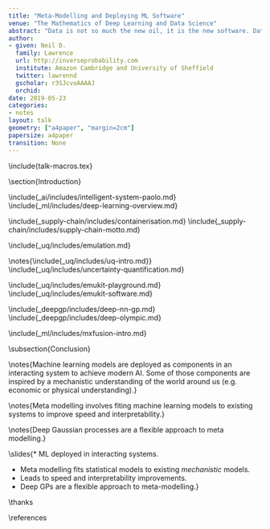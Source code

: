 ```yaml
---
title: "Meta-Modelling and Deploying ML Software"
venue: "The Mathematics of Deep Learning and Data Science"
abstract: "Data is not so much the new oil, it is the new software. Data driven  algorithms are increasingly present in continuously deployed production software. What challenges does this present and how can the mathematical sciences help?"
author:
- given: Neil D.
  family: Lawrence
  url: http://inverseprobability.com
  institute: Amazon Cambridge and University of Sheffield
  twitter: lawrennd
  gscholar: r3SJcvoAAAAJ
  orchid: 
date: 2019-05-23
categories:
- notes
layout: talk
geometry: ["a4paper", "margin=2cm"]
papersize: a4paper
transition: None
---
```


\include{talk-macros.tex}

\section{Introduction}

\include{_ai/includes/intelligent-system-paolo.md}
\include{_ml/includes/deep-learning-overview.md}

\include{_supply-chain/includes/containerisation.md}
\include{_supply-chain/includes/supply-chain-motto.md}


\include{_uq/includes/emulation.md}

\notes{\include{_uq/includes/uq-intro.md}}
\include{_uq/includes/uncertainty-quantification.md}

\include{_uq/includes/emukit-playground.md}
\include{_uq/includes/emukit-software.md}

\include{_deepgp/includes/deep-nn-gp.md}
\include{_deepgp/includes/deep-olympic.md}

\include{_ml/includes/mxfusion-intro.md}


\subsection{Conclusion}

\notes{Machine learning models are deployed as components in an interacting system to achieve modern AI. Some of those components are inspired by a mechanistic understanding of the world around us (e.g. economic or physical understanding).}

\notes{Meta modelling involves fiting machine learning models to existing systems to improve speed and interpretability.}

\notes{Deep Gaussian processes are a flexible approach to meta modelling.}

\slides{* ML deployed in interacting systems.
* Meta modelling fits statistical models to existing *mechanistic* models.
* Leads to speed and interpretability improvements.
* Deep GPs are a flexible approach to meta-modelling.}

\thanks

\references
